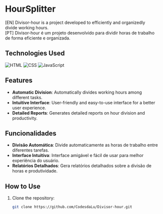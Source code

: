 # HourSplitter

[EN] Divisor-hour is a project developed to efficiently and organizedly divide working hours.</BR>
[PT] Divisor-hour é um projeto desenvolvido para dividir horas de trabalho de forma eficiente e organizada.

## Technologies Used

![HTML](https://img.icons8.com/?size=100&id=20909&format=png&color=000000) ![CSS](https://img.icons8.com/?size=100&id=3BTBsJs5myRy&format=png&color=000000) ![JavaScript](https://img.icons8.com/?size=100&id=108784&format=png&color=000000)


## Features 

- **Automatic Division**: Automatically divides working hours among different tasks.
- **Intuitive Interface**: User-friendly and easy-to-use interface for a better user experience.
- **Detailed Reports**: Generates detailed reports on hour division and productivity.

## Funcionalidades

- **Divisão Automática**: Divide automaticamente as horas de trabalho entre diferentes tarefas.
- **Interface Intuitiva**: Interface amigável e fácil de usar para melhor experiência do usuário.
- **Relatórios Detalhados**: Gera relatórios detalhados sobre a divisão de horas e produtividade.

## How to Use

1. Clone the repository:
   ```bash
   git clone https://github.com/CodesdaLu/Divisor-hour.git

